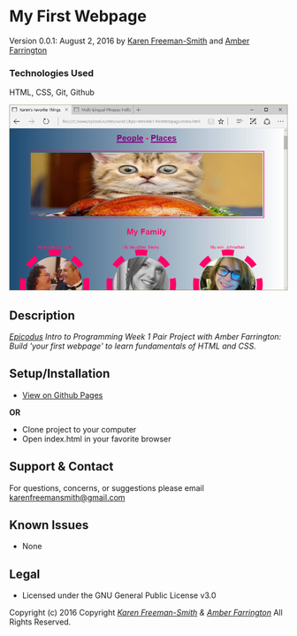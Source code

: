 # My First Webpage
Version 0.0.1: August 2, 2016
by [Karen Freeman-Smith](https://karenfreemansmith.github.io) and [Amber Farrington](https://github.com/NWShadowDev)

### Technologies Used
HTML, CSS, Git, Github

![screenshot of project running](screenshot.png)

## Description
*[Epicodus](http://epicodus.com) Intro to Programming Week 1 Pair Project with Amber Farrington: Build 'your first webpage' to learn fundamentals of HTML and CSS.*

## Setup/Installation
* [View on Github Pages](https://karenfreemansmith.github.io/Epic-IntroWk1-FirstWebpage)

__OR__
* Clone project to your computer
* Open index.html in your favorite browser

## Support & Contact
For questions, concerns, or suggestions please email karenfreemansmith@gmail.com

## Known Issues
* None

## Legal
* Licensed under the GNU General Public License v3.0

Copyright (c) 2016 Copyright _[Karen Freeman-Smith](https://karenfreemansmith.github.io) & [Amber Farrington](https://github.com/NWShadowDev)_ All Rights Reserved.
